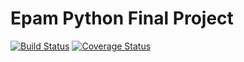 # Epam Python Final Project
[![Build Status](https://travis-ci.com/pavlomarii/EPAM_Python_Final_Project.svg?branch=master)](https://travis-ci.com/pavlomarii/EPAM_Python_Final_Project)
[![Coverage Status](https://coveralls.io/repos/github/pavlomarii/EPAM_Python_Final_Project/badge.svg?branch=code_quality)](https://coveralls.io/github/pavlomarii/EPAM_Python_Final_Project?branch=code_quality)